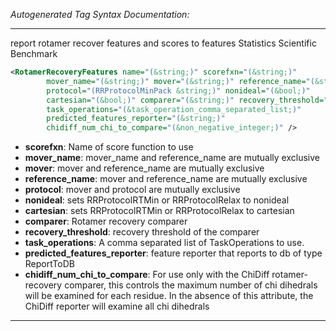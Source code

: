 <!-- THIS IS AN AUTOGENERATED FILE: Don't edit it directly, instead change the schema definition in the code itself. -->

_Autogenerated Tag Syntax Documentation:_

---
report rotamer recover features and scores to features Statistics Scientific Benchmark

```xml
<RotamerRecoveryFeatures name="(&string;)" scorefxn="(&string;)"
        mover_name="(&string;)" mover="(&string;)" reference_name="(&string;)"
        protocol="(RRProtocolMinPack &string;)" nonideal="(&bool;)"
        cartesian="(&bool;)" comparer="(&string;)" recovery_threshold="(&real;)"
        task_operations="(&task_operation_comma_separated_list;)"
        predicted_features_reporter="(&string;)"
        chidiff_num_chi_to_compare="(&non_negative_integer;)" />
```

-   **scorefxn**: Name of score function to use
-   **mover_name**: mover_name and reference_name are mutually exclusive
-   **mover**: mover and reference_name are mutually exclusive
-   **reference_name**: mover and reference_name are mutually exclusive
-   **protocol**: mover and protocol are mutually exclusive
-   **nonideal**: sets RRProtocolRTMin or RRProtocolRelax to nonideal
-   **cartesian**: sets RRProtocolRTMin or RRProtocolRelax to cartesian
-   **comparer**: Rotamer recovery comparer
-   **recovery_threshold**: recovery threshold of the comparer
-   **task_operations**: A comma separated list of TaskOperations to use.
-   **predicted_features_reporter**: feature reporter that reports to db of type ReportToDB
-   **chidiff_num_chi_to_compare**: For use only with the ChiDiff rotamer-recovery comparer, this controls the maximum number of chi dihedrals will be examined for each residue. In the absence of this attribute, the ChiDiff reporter will examine all chi dihedrals

---

